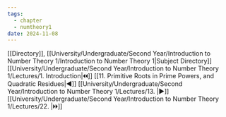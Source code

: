 ```yaml
---
tags:
  - chapter
  - numtheory1
date: 2024-11-08
---
```

[[Directory]], [[University/Undergraduate/Second Year/Introduction to Number Theory 1/Introduction to Number Theory 1|Subject Directory]]
[[University/Undergraduate/Second Year/Introduction to Number Theory 1/Lectures/1. Introduction|🞀🞀]] [[11. Primitive Roots in Prime Powers, and Quadratic Residues|◀]] [[University/Undergraduate/Second Year/Introduction to Number Theory 1/Lectures/13. |▶]] [[University/Undergraduate/Second Year/Introduction to Number Theory 1/Lectures/22. |🞂🞂]]
# 
## 
### 